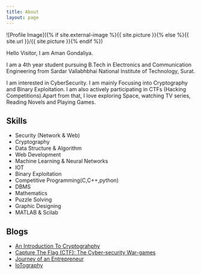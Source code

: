```yaml
---
title: About
layout: page
---
```

![Profile Image]({% if site.external-image %}{{ site.picture }}{% else %}{{ site.url }}/{{ site.picture }}{% endif %})

<p>Hello Visitor, I am Aman Gondaliya.</p>

<p>I am a 4th year student pursuing B.Tech in Electronics and Communication Engineering from Sardar Vallabhbhai National Institute of Technology, Surat.
</p>

<p>I am interested in CyberSecurity. I am mainly Focusing into Cryptography and Binary Exploitation. I am also actively participating in CTFs (Hacking Competitions).Apart from that, I love exploring Space, watching TV series, Reading Novels and Playing Games.</p>


<h2>Skills</h2>

<ul class="skill-list">
	<li>Security (Network & Web)</li>
	<li>Cryptography</li>
	<li>Data Structure & Algorithm</li>
	<li>Web Development</li>
	<li>Machine Learning & Neural Networks</li>
	<li>IOT</li>
	<li>Binary Exploitation</li>
	<li>Competitive Programming(C,C++,python)</li>
	<li>DBMS</li>
	<li>Mathematics</li>
	<li>Puzzle Solving</li>
	<li>Graphic Designing</li>
	<li>MATLAB & Scilab</li>

	
</ul>

<h2>Blogs</h2>

<ul>
	<li><a href="https://www.cevgroup.org/introduction-to-cryptography/">An Introduction To Cryptograhphy</a></li>
	<li><a href="https://www.cevgroup.org/capture-the-flag-ctf-the-cyber-security-war-games/">Capture The Flag (CTF): The 
	Cyber-security War-games</a></li>
	<li><a href="https://www.cevgroup.org/journey-of-an-entrepreneurship/">Journey of an Entrepreneur</a></li>
	<li><a href="https://www.cevgroup.org/iotography/">IoTography</a></li>
</ul>
